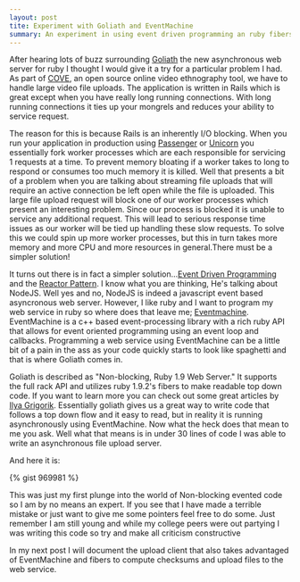 ```yaml
---
layout: post
tite: Experiment with Goliath and EventMachine
summary: An experiment in using event driven programming an ruby fibers to tackle large file uploads.
---
```

After hearing lots of buzz surrounding [Goliath](https://github.com/postrank-labs/goliath) the new asynchronous web server for ruby I thought I would give it a try for a particular problem I had. As part of [COVE](https://github.com/icl/cove), an open source online video ethnography tool, we have to handle large video file uploads. The application is written in Rails which is great except when you have really long running connections. With long running connections it ties up your mongrels and reduces your ability to service request. 

  The reason for this is because Rails is an inherently I/O blocking.
When you run your application in production using
[Passenger](http://www.modrails.com/) or [Unicorn](https://github.com/blog/517-unicorn) you essentially fork worker processes which are each responsible for servicing 1 requests at a time. To prevent memory bloating if a worker takes to long to respond or consumes too much memory it is killed. Well that presents a bit of a problem when you are talking about streaming file uploads that will require an active connection be left open while the file is uploaded. This large file upload request will block one of our worker processes which present an interesting problem. Since our process is blocked it is unable to service any additional request. This will lead to serious response time issues as our worker will be tied up handling these slow requests. To solve this we could spin up more worker processes, but this in turn takes more memory and more CPU and more resources in general.There must be a simpler solution!

  It turns out there is in fact a simpler solution...[Event Driven Programming](http://en.wikipedia.org/wiki/Reactor_pattern) and the
[Reactor Pattern](http://en.wikipedia.org/wiki/Event-driven_programming). I know what you are thinking, He's talking about NodeJS. Well yes and no, NodeJS is indeed a javascript event based asyncronous web server. However, I like ruby and I want to program my web service in ruby so where does that leave me; [Eventmachine](http://rubyeventmachine.com/). EventMachine is a c++ based event-processing library with a rich ruby API that allows for event oriented programming using an event loop and callbacks. Programming a web service using EventMachine can be a little bit of a pain in the ass as your code quickly starts to look like spaghetti and that is where Goliath comes in. 

  Goliath is described as "Non-blocking, Ruby 1.9 Web Server." It supports
the full rack API and utilizes ruby 1.9.2's fibers to make readable top
down code. If you want to learn more you can check out some great
articles by [Ilya Grigorik](http://www.igvita.com/2011/03/08/goliath-non-blocking-ruby-19-web-server/). Essentially goliath gives us a great way to write code that follows a top down flow and it easy to read, but in reality it is running asynchronously using EventMachine. Now what the heck does that mean to me you ask. Well what that means is in under 30 lines of code I was able to write an asynchronous file upload server. 

And here it is:

{% gist 969981 %}


  This was just my first plunge into the world of Non-blocking evented code so I am by no means an expert. If you see that I have made a terrible mistake or just want to give me some pointers feel free to do some. 
Just remember I am still young and while my college peers were out partying I was writing this code so try and make all criticism constructive
 

  In my next post I will document the upload client that also takes
advantaged of EventMachine and fibers to compute checksums and upload
files to the web service.
